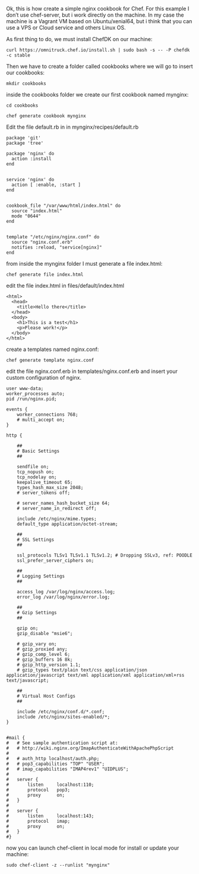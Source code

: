Ok, this is how create a simple nginx cookbook for Chef.
For this example I don’t use chef-server, but i work directly on the machine. In my case the machine is a Vagrant VM based on Ubuntu/xenial64, but i think that you can use a VPS or Cloud service and others Linux OS.

As first thing to do, we must install ChefDK on our machine:

```
curl https://omnitruck.chef.io/install.sh | sudo bash -s -- -P chefdk -c stable
```

Then we have to create a folder called cookbooks where we will go to insert our cookbooks:
```
mkdir cookbooks
```

inside the cookbooks folder we create our first cookbook named mynginx:
```
cd cookbooks
```
```
chef generate cookbook mynginx
```

Edit the file default.rb in in mynginx/recipes/default.rb
```
package 'git'
package 'tree'

package 'nginx' do
  action :install
end


service 'nginx' do
  action [ :enable, :start ]
end


cookbook_file "/var/www/html/index.html" do
  source "index.html"
  mode "0644"
end


template "/etc/nginx/nginx.conf" do   
  source "nginx.conf.erb"
  notifies :reload, "service[nginx]"
end
```

from inside the mynginx folder I must generate a file index.html:
```
chef generate file index.html
```

edit the file index.html in files/default/index.html
```
<html>
  <head>
    <title>Hello there</title>
  </head>
  <body>
    <h1>This is a test</h1>
    <p>Please work!</p>
  </body>
</html>
```

create a templates named nginx.conf:
```
chef generate template nginx.conf
```

edit the file nginx.conf.erb in templates/nginx.conf.erb and insert your custom configuration of nginx.
```
user www-data;
worker_processes auto;
pid /run/nginx.pid;

events {
	worker_connections 768;
	# multi_accept on;
}

http {

	##
	# Basic Settings
	##

	sendfile on;
	tcp_nopush on;
	tcp_nodelay on;
	keepalive_timeout 65;
	types_hash_max_size 2048;
	# server_tokens off;

	# server_names_hash_bucket_size 64;
	# server_name_in_redirect off;

	include /etc/nginx/mime.types;
	default_type application/octet-stream;

	##
	# SSL Settings
	##

	ssl_protocols TLSv1 TLSv1.1 TLSv1.2; # Dropping SSLv3, ref: POODLE
	ssl_prefer_server_ciphers on;

	##
	# Logging Settings
	##

	access_log /var/log/nginx/access.log;
	error_log /var/log/nginx/error.log;

	##
	# Gzip Settings
	##

	gzip on;
	gzip_disable "msie6";

	# gzip_vary on;
	# gzip_proxied any;
	# gzip_comp_level 6;
	# gzip_buffers 16 8k;
	# gzip_http_version 1.1;
	# gzip_types text/plain text/css application/json application/javascript text/xml application/xml application/xml+rss text/javascript;

	##
	# Virtual Host Configs
	##

	include /etc/nginx/conf.d/*.conf;
	include /etc/nginx/sites-enabled/*;
}


#mail {
#	# See sample authentication script at:
#	# http://wiki.nginx.org/ImapAuthenticateWithApachePhpScript
# 
#	# auth_http localhost/auth.php;
#	# pop3_capabilities "TOP" "USER";
#	# imap_capabilities "IMAP4rev1" "UIDPLUS";
# 
#	server {
#		listen     localhost:110;
#		protocol   pop3;
#		proxy      on;
#	}
# 
#	server {
#		listen     localhost:143;
#		protocol   imap;
#		proxy      on;
#	}
#}
```  
now you can launch chef-client in local mode for install or update your machine:
```
sudo chef-client -z --runlist "mynginx"
```
